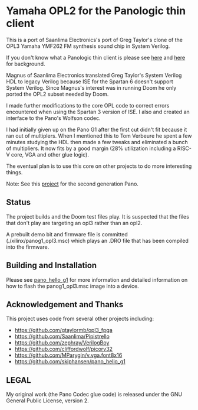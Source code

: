 # Yamaha OPL2 for the Panologic thin client

This is a port of Saanlima Electronics's port of Greg Taylor's clone of the
OPL3 Yamaha YMF262 FM synthesis sound chip in System Verilog.  

If you don't know what a Panologic thin client is please see [here](https://hackaday.com/2013/01/11/ask-hackaday-we-might-have-some-fpgas-to-hack/) 
and [here](https://github.com/skiphansen/pano_hello_g1) for background.

Magnus of Saanlima Electronics translated Greg Taylor's System Verilog HDL to 
legacy Verilog because ISE for the Spartan 6 doesn't support System Verilog. 
Since Magnus's interest was in running Doom he only ported the OPL2 subset 
needed by Doom.

I made further modifications to the core OPL code to correct errors encountered 
when using the Spartan 3 version of ISE.  I also and created an interface to 
the Pano's Wolfson codec.

I had initially given up on the Pano G1 after the first cut didn't fit 
because it ran out of multiplers. When I mentioned this to Tom Verbeure he 
spent a few minutes studying the HDL then made a few tweaks and eliminated a 
bunch of multipliers.  It now fits by a good margin (28% utilization including
a RISC-V core, VGA and other glue logic).

The eventual plan is to use this core on other projects to do more interesting
things.

Note: See this [project](https://github.com/skiphansen/panog2_opl3) for the 
second generation Pano.

## Status
The project builds and the Doom test files play.  It is suspected that the 
files that don't play are targeting an opl3 rather than an opl2.

A prebuilt demo bit and firmware file is committed (./xilinx/panog1_opl3.msc) 
which plays an .DRO file that has been compiled into the firmware.

## Building and Installation
Please see [pano_hello_g1](https://github.com/skiphansen/pano_hello_g1) for 
more information and detailed information on how to flash the panog1_opl3.msc 
image into a device.

## Acknowledgement and Thanks
This project uses code from several other projects including:
 - https://github.com/gtaylormb/opl3_fpga
 - https://github.com/Saanlima/Pipistrello
 - https://github.com/zephray/VerilogBoy
 - https://github.com/cliffordwolf/picorv32
 - https://github.com/MParygin/v.vga.font8x16
 - https://github.com/skiphansen/pano_hello_g1

## LEGAL 

My original work (the Pano Codec glue code) is released under the GNU General 
Public License, version 2.


